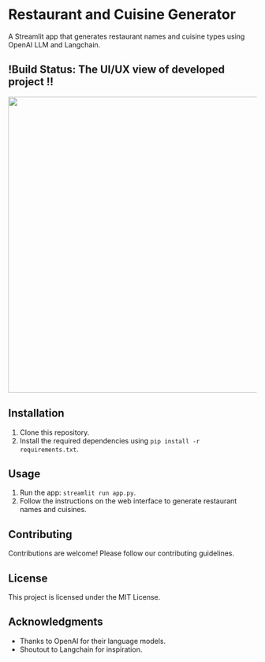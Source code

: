 # Restaurant and Cuisine Generator

A Streamlit app that generates restaurant names and cuisine types using OpenAI LLM and Langchain.


## !Build Status: The UI/UX view of developed project !!

<img src="https://github.com/Imsachin010/Project_X3/assets/97721592/188b1483-1112-4b3d-a72f-9d20ad11c14a" width="600" />

## Installation

1. Clone this repository.
2. Install the required dependencies using `pip install -r requirements.txt`.

## Usage

1. Run the app: `streamlit run app.py`.
2. Follow the instructions on the web interface to generate restaurant names and cuisines.

## Contributing

Contributions are welcome! Please follow our contributing guidelines.

## License

This project is licensed under the MIT License.

## Acknowledgments

- Thanks to OpenAI for their language models.
- Shoutout to Langchain for inspiration.


